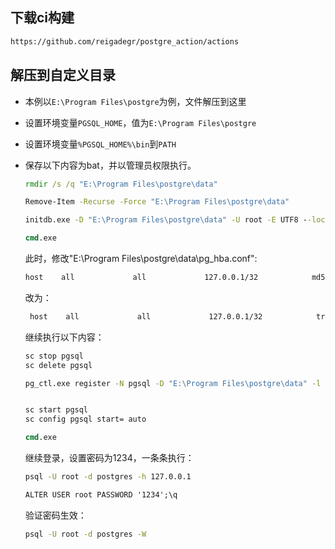 ## 下载ci构建

```txt
https://github.com/reigadegr/postgre_action/actions
```

## 解压到自定义目录

- 本例以`E:\Program Files\postgre`为例，文件解压到这里

- 设置环境变量`PGSQL_HOME`，值为`E:\Program Files\postgre`

- 设置环境变量`%PGSQL_HOME%\bin`到`PATH`

- 保存以下内容为bat，并以管理员权限执行。

  ```bat
  rmdir /s /q "E:\Program Files\postgre\data"
  
  Remove-Item -Recurse -Force "E:\Program Files\postgre\data"
  
  initdb.exe -D "E:\Program Files\postgre\data" -U root -E UTF8 --locale=en_US.UTF-8 --auth-host=md5
  
  cmd.exe
  ```
  此时，修改"E:\Program Files\postgre\data\pg_hba.conf":
  ```txt
  host    all             all             127.0.0.1/32            md5
  ```
  
  改为：
  ```txt
   host    all             all             127.0.0.1/32            trust
  ```
  继续执行以下内容：
  ```bat
  sc stop pgsql
  sc delete pgsql
  
  pg_ctl.exe register -N pgsql -D "E:\Program Files\postgre\data" -l "E:\Program Files\postgre\log.txt"
  
  
  sc start pgsql
  sc config pgsql start= auto
  
  cmd.exe
  ```
  继续登录，设置密码为1234，一条条执行：
  ```bat
  psql -U root -d postgres -h 127.0.0.1
  
  ALTER USER root PASSWORD '1234';\q
  ```
  验证密码生效：
  ```bat
  psql -U root -d postgres -W
  ```

